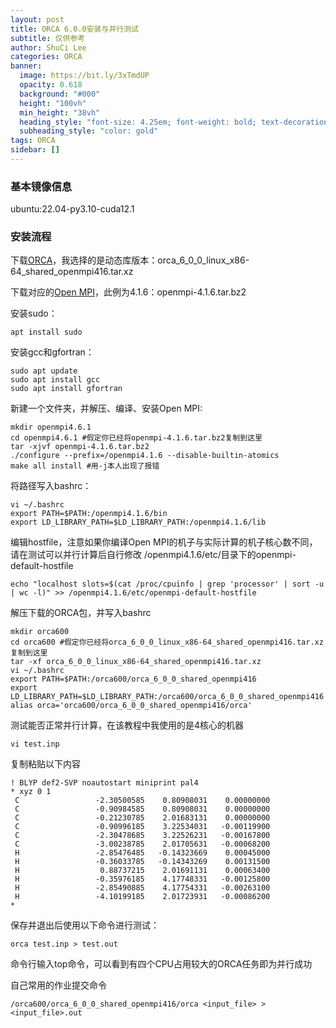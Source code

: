 ```yaml
---
layout: post
title: ORCA 6.0.0安装与并行测试
subtitle: 仅供参考
author: ShuCi Lee
categories: ORCA
banner:
  image: https://bit.ly/3xTmdUP
  opacity: 0.618
  background: "#000"
  height: "100vh"
  min_height: "38vh"
  heading_style: "font-size: 4.25em; font-weight: bold; text-decoration: underline"
  subheading_style: "color: gold"
tags: ORCA
sidebar: []
---
```


### 基本镜像信息

ubuntu:22.04-py3.10-cuda12.1

### 安装流程

下载[ORCA](https://orcaforum.kofo.mpg.de/)，我选择的是动态库版本：orca_6_0_0_linux_x86-64_shared_openmpi416.tar.xz

下载对应的[Open MPI](https://www.open-mpi.org/)，此例为4.1.6：openmpi-4.1.6.tar.bz2

安装sudo：
```
apt install sudo
```
安装gcc和gfortran：
```
sudo apt update
sudo apt install gcc
sudo apt install gfortran
```
新建一个文件夹，并解压、编译、安装Open MPI:
```
mkdir openmpi4.6.1
cd openmpi4.6.1 #假定你已经将openmpi-4.1.6.tar.bz2复制到这里
tar -xjvf openmpi-4.1.6.tar.bz2
./configure --prefix=/openmpi4.1.6 --disable-builtin-atomics
make all install #用-j本人出现了报错
```
将路径写入bashrc：
```
vi ~/.bashrc
export PATH=$PATH:/openmpi4.1.6/bin
export LD_LIBRARY_PATH=$LD_LIBRARY_PATH:/openmpi4.1.6/lib
```
编辑hostfile，注意如果你编译Open MPI的机子与实际计算的机子核心数不同，请在测试可以并行计算后自行修改 /openmpi4.1.6/etc/目录下的openmpi-default-hostfile
```
echo "localhost slots=$(cat /proc/cpuinfo | grep 'processor' | sort -u | wc -l)" >> /openmpi4.1.6/etc/openmpi-default-hostfile
```
解压下载的ORCA包，并写入bashrc
```
mkdir orca600
cd orca600 #假定你已经将orca_6_0_0_linux_x86-64_shared_openmpi416.tar.xz复制到这里
tar -xf orca_6_0_0_linux_x86-64_shared_openmpi416.tar.xz
vi ~/.bashrc
export PATH=$PATH:/orca600/orca_6_0_0_shared_openmpi416
export LD_LIBRARY_PATH=$LD_LIBRARY_PATH:/orca600/orca_6_0_0_shared_openmpi416
alias orca='orca600/orca_6_0_0_shared_openmpi416/orca'
```
测试能否正常并行计算，在该教程中我使用的是4核心的机器
```
vi test.inp
```
复制粘贴以下内容
```
! BLYP def2-SVP noautostart miniprint pal4
* xyz 0 1
 C                 -2.30500585    0.80908031    0.00000000
 C                 -0.90984585    0.80908031    0.00000000
 C                 -0.21230785    2.01683131    0.00000000
 C                 -0.90996185    3.22534031   -0.00119900
 C                 -2.30478685    3.22526231   -0.00167800
 C                 -3.00238785    2.01705631   -0.00068200
 H                 -2.85476485   -0.14323669    0.00045000
 H                 -0.36033785   -0.14343269    0.00131500
 H                  0.88737215    2.01691131    0.00063400
 H                 -0.35976185    4.17748331   -0.00125800
 H                 -2.85490885    4.17754331   -0.00263100
 H                 -4.10199185    2.01723931   -0.00086200
*
```
保存并退出后使用以下命令进行测试：
```
orca test.inp > test.out
```
命令行输入top命令，可以看到有四个CPU占用较大的ORCA任务即为并行成功

自己常用的作业提交命令
```
/orca600/orca_6_0_0_shared_openmpi416/orca <input_file> > <input_file>.out
```

